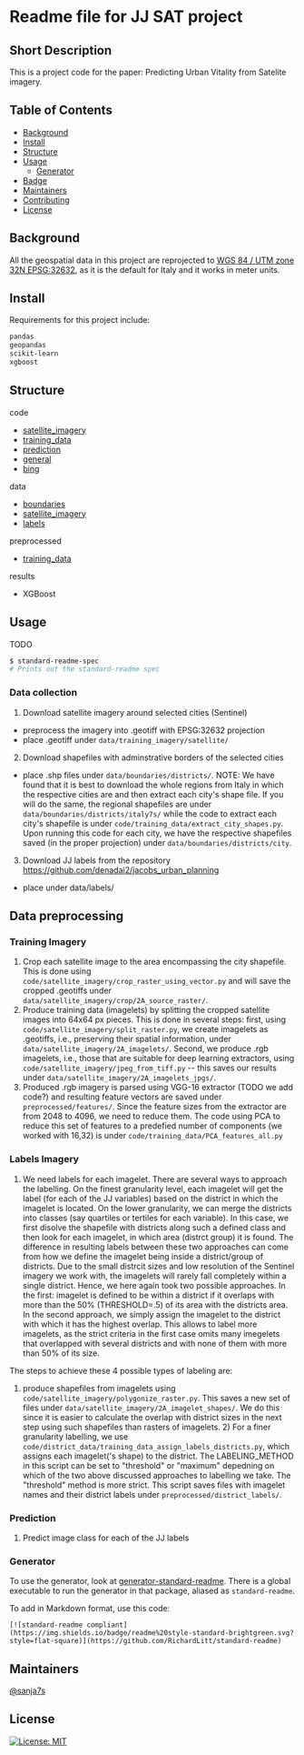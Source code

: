 # Readme file for JJ SAT project

## Short Description
This is a project code for the paper: Predicting Urban Vitality from Satelite imagery.


## Table of Contents

- [Background](#background)
- [Install](#install)
- [Structure](#structure)
- [Usage](#usage)
	- [Generator](#generator)
- [Badge](#badge)
- [Maintainers](#maintainers)
- [Contributing](#contributing)
- [License](#license)


## Background
All the geospatial data in this project are reprojected to [WGS 84 / UTM zone 32N EPSG:32632](http://pacificprojections.spc.int/32632), as it is the default for Italy and it works in meter units. 


## Install
Requirements for this project include:
```sh
pandas
geopandas
scikit-learn 
xgboost
```

## Structure
code
  * [satellite_imagery](code/satellite_imagery)
  * [training_data](code/training_data)
  * [prediction](code/prediction)
  * [general](code/general)
  * [bing](code/bing)

data
  * [boundaries](data/boundaries)
  * [satellite_imagery](data/satellite_imagery)
  * [labels](data/labels)

preprocessed
  * [training_data](preprocessed/training_data)

results
  * XGBoost

## Usage

TODO

```sh
$ standard-readme-spec
# Prints out the standard-readme spec
```

### Data collection
1. Download satellite imagery around selected cities (Sentinel)
  * preprocess the imagery into .geotiff with EPSG:32632 projection
  * place .geotiff under `data/training_imagery/satellite/` 

2. Download shapefiles with adminstrative borders of the selected cities
  * place .shp files under `data/boundaries/districts/`. NOTE: We have found that it is best to download the whole regions from Italy in which the respective cities are and then extract each city's shape file. If you will do the same, the regional shapefiles are under `data/boundaries/districts/italy7s/` while the code to extract each city's shapefile is under `code/training_data/extract_city_shapes.py`. Upon running this code for each city, we have the respective shapefiles saved (in the proper projection) under `data/boundaries/districts/city`.

3. Download JJ labels from the repository https://github.com/denadai2/jacobs_urban_planning
  * place under data/labels/

## Data preprocessing
### Training Imagery
1. Crop each satellite image to the area encompassing the city shapefile. This is done using `code/satellite_imagery/crop_raster_using_vector.py` and will save the cropped .geotiffs under `data/satellite_imagery/crop/2A_source_raster/`. 
2. Produce training data (imagelets) by splitting the cropped satellite images into 64x64 px pieces. This is done in several steps: first, using `code/satellite_imagery/split_raster.py`, we create imagelets as .geotiffs, i.e., preserving their spatial information, under `data/satellite_imagery/2A_imagelets/`. Second, we produce .rgb imagelets, i.e., those that are suitable for deep learning extractors, using `code/satellite_imagery/jpeg_from_tiff.py` -- this saves our results under `data/satellite_imagery/2A_imagelets_jpgs/`.
3. Produced .rgb imagery is parsed using VGG-16 extractor (TODO we add code?) and resulting feature vectors are saved under `preprocessed/features/`. Since the feature sizes from the extractor are from 2048 to 4096, we need to reduce them. The code using PCA to reduce this set of features to a predefied number of components (we worked with 16,32) is under `code/training_data/PCA_features_all.py`

### Labels Imagery
1. We need labels for each imagelet. There are several ways to approach the labelling. On the finest granularity level, each imagelet will get the label (for each of the JJ variables) based on the district in which the imagelet is located. On the lower granularity, we can merge the districts into classes (say quartiles or tertiles for each variable). In this case, we first disolve the shapefile with districts along such a defined class and then look for each imagelet, in which area (distrct group) it is found. The difference in resulting labels between these two approaches can come from how we define the imagelet being inside a district/group of districts. Due to the small distrcit sizes and low resolution of the Sentinel imagery we work with, the imagelets will rarely fall completely within a single district. Hence, we here again took two possible approaches. In the first: imagelet is defined to be within a district if it overlaps with more than the 50% (THRESHOLD=.5) of its area with the districts area. In the second approach, we simply assign the imagelet to the district with which it has the highest overlap. This allows to label more imagelets, as the strict criteria in the first case omits many imegelets that overlapped with several districts and with none of them with more than 50% of its size. 

The steps to achieve these 4 possible types of labeling are:
1) produce shapefiles from imagelets using `code/satellite_imagery/polygonize_raster.py`. This saves a new set of files under `data/satellite_imagery/2A_imagelet_shapes/`. We do this since it is easier to calculate the overlap with district sizes in the next step using such shapefiles than rasters of imagelets. 2) For a finer granularity labelling, we use `code/district_data/training_data_assign_labels_districts.py`, which assigns each imagelet('s shape) to the district. The LABELING_METHOD in this script can be set to "threshold" or "maximum" depedning on which of the two above discussed approaches to labelling we take. The "threshold" method is more strict. This script saves files with imagelet names and their district labels under `preprocessed/district_labels/`.


### Prediction
1. Predict image class for each of the JJ labels

### Generator

To use the generator, look at [generator-standard-readme](https://github.com/RichardLitt/generator-standard-readme). There is a global executable to run the generator in that package, aliased as `standard-readme`.



To add in Markdown format, use this code:

```
[![standard-readme compliant](https://img.shields.io/badge/readme%20style-standard-brightgreen.svg?style=flat-square)](https://github.com/RichardLitt/standard-readme)
```



## Maintainers

[@sanja7s](https://github.com/sanja7s)



## License

[![License: MIT](https://img.shields.io/badge/License-MIT-yellow.svg)](https://opensource.org/licenses/MIT)
